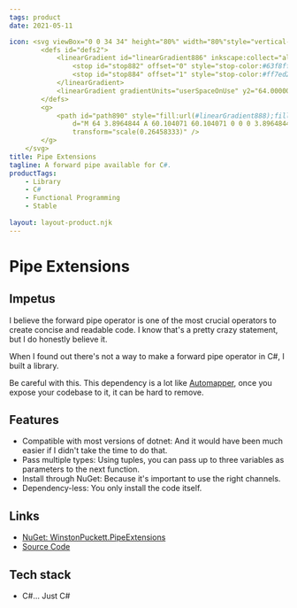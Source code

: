```yaml
--- 
tags: product
date: 2021-05-11

icon: <svg viewBox="0 0 34 34" height="80%" width="80%"style="vertical-align:middle;">
        <defs id="defs2">
            <linearGradient id="linearGradient886" inkscape:collect="always">
                <stop id="stop882" offset="0" style="stop-color:#63f8ff;stop-opacity:1" />
                <stop id="stop884" offset="1" style="stop-color:#ff7ed2;stop-opacity:1" />
            </linearGradient>
            <linearGradient gradientUnits="userSpaceOnUse" y2="64.000002" x2="124.10352" y1="64.000002" x1="3.8964844" id="linearGradient888" xlink:href="#linearGradient886" inkscape:collect="always" />
        </defs>
        <g>
            <path id="path890" style="fill:url(#linearGradient888);fill-opacity:1"
                d="M 64 3.8964844 A 60.104071 60.104071 0 0 0 3.8964844 64 A 60.104071 60.104071 0 0 0 64 124.10352 A 60.104071 60.104071 0 0 0 124.10352 64 A 60.104071 60.104071 0 0 0 64 3.8964844 z M 48.580078 29 L 55.580078 29 L 55.580078 99 L 48.580078 99 L 48.580078 29 z M 70.984375 29 L 88.449219 63.953125 L 88.484375 63.976562 L 88.472656 64 L 88.484375 64.023438 L 88.449219 64.046875 L 70.984375 99 L 64.921875 94.955078 L 80.388672 64 L 64.921875 33.044922 L 70.984375 29 z "
                transform="scale(0.26458333)" />
        </g>
    </svg>
title: Pipe Extensions
tagline: A forward pipe available for C#. 
productTags:
    - Library
    - C#
    - Functional Programming
    - Stable
    
layout: layout-product.njk
---
```


# Pipe Extensions

## Impetus

I believe the forward pipe operator is one of the most crucial operators to create concise and readable code. I know that's a pretty crazy statement, but I do honestly believe it.

When I found out there's not a way to make a forward pipe operator in C#, I built a library.

Be careful with this. This dependency is a lot like [Automapper](https://automapper.org/), once you expose your codebase to it, it can be hard to remove.

## Features

- Compatible with most versions of dotnet: And it would have been much easier if I didn't take the time to do that.
- Pass multiple types: Using tuples, you can pass up to three variables as parameters to the next function.
- Install through NuGet: Because it's important to use the right channels.
- Dependency-less: You only install the code itself.

## Links

- [NuGet: WinstonPuckett.PipeExtensions](https://www.nuget.org/packages/WinstonPuckett.PipeExtensions)
- [Source Code](https://github.com/winstonpuckett/WinstonPuckett.PipeExtensions)

## Tech stack

- C#... Just C#